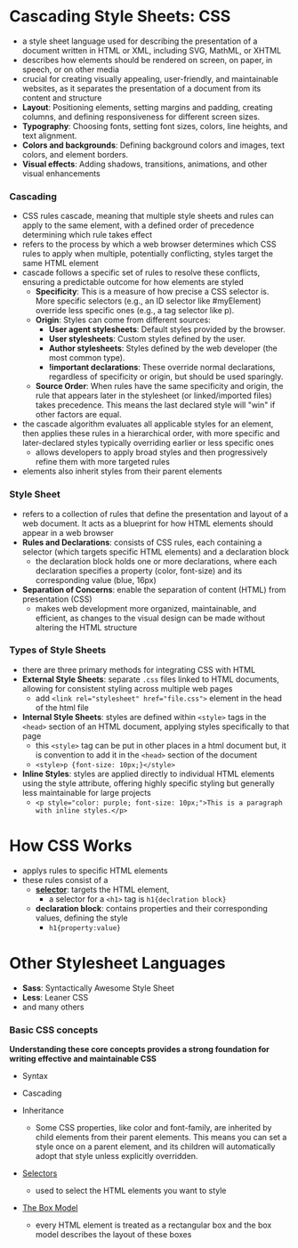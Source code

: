 # Cascading Style Sheets: CSS
- a style sheet language used for describing the presentation of a document written in HTML or XML, including SVG, MathML, or XHTML
- describes how elements should be rendered on screen, on paper, in speech, or on other media
- crucial for creating visually appealing, user-friendly, and maintainable websites, as it separates the presentation of a document from its content and structure
- **Layout**: Positioning elements, setting margins and padding, creating columns, and defining responsiveness for different screen sizes.
- **Typography**: Choosing fonts, setting font sizes, colors, line heights, and text alignment.
- **Colors and backgrounds**: Defining background colors and images, text colors, and element borders.
- **Visual effects**: Adding shadows, transitions, animations, and other visual enhancements

### Cascading
- CSS rules cascade, meaning that multiple style sheets and rules can apply to the same element, with a defined order of precedence determining which rule takes effect
- refers to the process by which a web browser determines which CSS rules to apply when multiple, potentially conflicting, styles target the same HTML element
- cascade follows a specific set of rules to resolve these conflicts, ensuring a predictable outcome for how elements are styled
    - **Specificity**: This is a measure of how precise a CSS selector is. More specific selectors (e.g., an ID selector like #myElement) override less specific ones (e.g., a tag selector like p).
    - **Origin**: Styles can come from different sources:
        - **User agent stylesheets**: Default styles provided by the browser.
        - **User stylesheets**: Custom styles defined by the user.
        - **Author stylesheets**: Styles defined by the web developer (the most common type).
        - **!important declarations**: These override normal declarations, regardless of specificity or origin, but should be used sparingly.
    - **Source Order**: When rules have the same specificity and origin, the rule that appears later in the stylesheet (or linked/imported files) takes precedence. This means the last declared style will "win" if other factors are equal.
- the cascade algorithm evaluates all applicable styles for an element, then applies these rules in a hierarchical order, with more specific and later-declared styles typically overriding earlier or less specific ones
    - allows developers to apply broad styles and then progressively refine them with more targeted rules
- elements also inherit styles from their parent elements

### Style Sheet
- refers to a collection of rules that define the presentation and layout of a web document. It acts as a blueprint for how HTML elements should appear in a web browser
- **Rules and Declarations**: consists of CSS rules, each containing a selector (which targets specific HTML elements) and a declaration block
    - the declaration block holds one or more declarations, where each declaration specifies a property (color, font-size) and its corresponding value (blue, 16px)
- **Separation of Concerns**: enable the separation of content (HTML) from presentation (CSS)
    - makes web development more organized, maintainable, and efficient, as changes to the visual design can be made without altering the HTML structure

### Types of Style Sheets
- there are three primary methods for integrating CSS with HTML
- **External Style Sheets**: separate `.css` files linked to HTML documents, allowing for consistent styling across multiple web pages
    - add `<link rel="stylesheet" href="file.css">` element in the head of the html file
- **Internal Style Sheets**: styles are defined within `<style>` tags in the `<head>` section of an HTML document, applying styles specifically to that page
    - this `<style>` tag can be put in other places in a html document but, it is convention to add it in the `<head>` section of the document
    - `<style>p {font-size: 10px;}</style>`
- **Inline Styles**: styles are applied directly to individual HTML elements using the style attribute, offering highly specific styling but generally less maintainable for large projects
    - `<p style="color: purple; font-size: 10px;">This is a paragraph with inline styles.</p>`


# How CSS Works
- applys rules to specific HTML elements
- these rules consist of a 
    - **[selector](./Selectors.md)**: targets the HTML element, 
        - a selector for a `<h1>` tag is `h1{declration block}`
    - **declaration block**: contains properties and their corresponding values, defining the style
        - `h1{property:value}`


# Other Stylesheet Languages
- **Sass**: Syntactically Awesome Style Sheet
- **Less**: Leaner CSS
- and many others



### Basic CSS concepts 
**Understanding these core concepts provides a strong foundation for writing effective and maintainable CSS**
- Syntax

- Cascading
- Inheritance
    - Some CSS properties, like color and font-family, are inherited by child elements from their parent elements. This means you can set a style once on a parent element, and its children will automatically adopt that style unless explicitly overridden.
- [Selectors](./Selectors.md)
    - used to select the HTML elements you want to style
- [The Box Model](./BoxModel.md)
    - every HTML element is treated as a rectangular box and the box model describes the layout of these boxes
